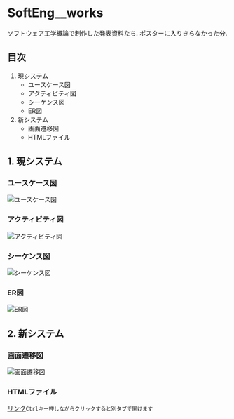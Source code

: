 # SoftEng__works
ソフトウェア工学概論で制作した発表資料たち.  ポスターに入りきらなかった分.
## 目次
1. 現システム
    * ユースケース図
    * アクティビティ図
    * シーケンス図
    * ER図  
2. 新システム
    * 画面遷移図  
    * HTMLファイル
## 1. 現システム
### ユースケース図
![ユースケース図](https://fusa-f.github.io/SoftEng__works/%E7%8F%BE%E3%82%B7%E3%82%B9%E3%83%86%E3%83%A0%E3%83%A6%E3%83%BC%E3%82%B9%E3%82%B1%E3%83%BC%E3%82%B9%E5%9B%B3.jpg)  
### アクティビティ図
![アクティビティ図](https://fusa-f.github.io/SoftEng__works/%E7%8F%BE%E3%82%B7%E3%82%B9%E3%83%86%E3%83%A0%E3%82%A2%E3%82%AF%E3%83%86%E3%82%A3%E3%83%93%E3%83%86%E3%82%A3%E5%9B%B3.jpg)  
### シーケンス図
![シーケンス図](https://fusa-f.github.io/SoftEng__works/%E7%8F%BE%E3%82%B7%E3%82%B9%E3%83%86%E3%83%A0%E3%82%B7%E3%83%BC%E3%82%B1%E3%83%B3%E3%82%B9%E5%9B%B3.jpg)  
### ER図
![ER図](https://fusa-f.github.io/SoftEng__works/%E7%8F%BE%E3%82%B7%E3%82%B9%E3%83%86%E3%83%A0ER%E5%9B%B3.jpg)  

## 2. 新システム
### 画面遷移図
![画面遷移図](https://fusa-f.github.io/SoftEng__works/%E6%96%B0%E3%82%B7%E3%82%B9%E3%83%86%E3%83%A0%E7%94%BB%E9%9D%A2%E9%81%B7%E7%A7%BB%E5%9B%B3.png)  
### HTMLファイル
[リンク](http:///fusa-f.github.io/SoftEng__works/login.html)`Ctrlキー押しながらクリックすると別タブで開けます`
